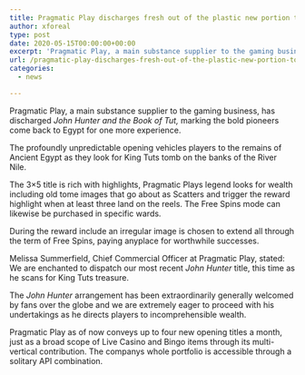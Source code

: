 ```yaml
---
title: Pragmatic Play discharges fresh out of the plastic new portion to John Hunter series
author: xforeal 
type: post
date: 2020-05-15T00:00:00+00:00
excerpt: 'Pragmatic Play, a main substance supplier to the gaming business, has discharged John Hunter and the Book of Tut, denoting the bold pioneers come back to Egypt for one more adventure '
url: /pragmatic-play-discharges-fresh-out-of-the-plastic-new-portion-to-john-hunter-series/
categories:
  - news

---
```

Pragmatic Play, a main substance supplier to the gaming business, has discharged  _John Hunter and the Book of Tut,_ marking the bold pioneers come back to Egypt for one more experience. 

The profoundly unpredictable opening vehicles players to the remains of Ancient Egypt as they look for King Tuts tomb on the banks of the River Nile. 

The 3&#215;5 title is rich with highlights, Pragmatic Plays legend looks for wealth including old tome images that go about as Scatters and trigger the reward highlight when at least three land on the reels. The Free Spins mode can likewise be purchased in specific wards. 

During the reward include an irregular image is chosen to extend all through the term of Free Spins, paying anyplace for worthwhile successes. 

Melissa Summerfield, Chief Commercial Officer at Pragmatic Play, stated: We are enchanted to dispatch our most recent _John Hunter_ title, this time as he scans for King Tuts treasure. 

The _John Hunter_ arrangement has been extraordinarily generally welcomed by fans over the globe and we are extremely eager to proceed with his undertakings as he directs players to incomprehensible wealth. 

Pragmatic Play as of now conveys up to four new opening titles a month, just as a broad scope of Live Casino and Bingo items through its multi-vertical contribution. The companys whole portfolio is accessible through a solitary API combination.